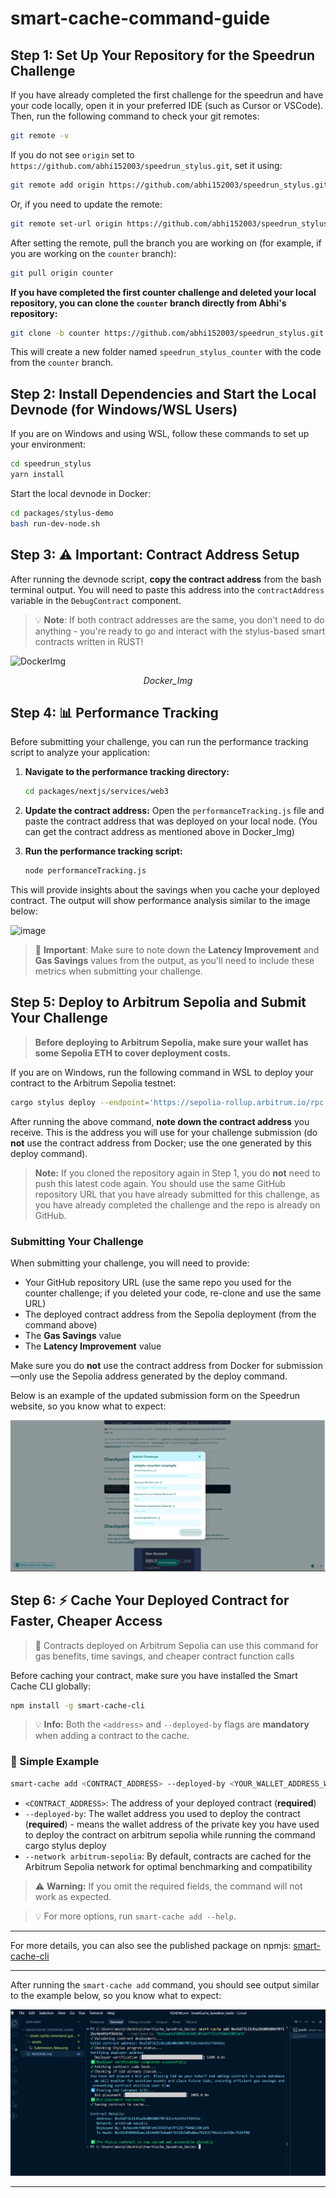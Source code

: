 # smart-cache-command-guide

## Step 1: Set Up Your Repository for the Speedrun Challenge

If you have already completed the first challenge for the speedrun and have your code locally, open it in your preferred IDE (such as Cursor or VSCode). Then, run the following command to check your git remotes:

```sh
git remote -v
```

If you do not see `origin` set to `https://github.com/abhi152003/speedrun_stylus.git`, set it using:

```sh
git remote add origin https://github.com/abhi152003/speedrun_stylus.git
```

Or, if you need to update the remote:

```sh
git remote set-url origin https://github.com/abhi152003/speedrun_stylus.git
```

After setting the remote, pull the branch you are working on (for example, if you are working on the `counter` branch):

```sh
git pull origin counter
```

**If you have completed the first counter challenge and deleted your local repository, you can clone the `counter` branch directly from Abhi's repository:**

```sh
git clone -b counter https://github.com/abhi152003/speedrun_stylus.git speedrun_stylus_counter
```

This will create a new folder named `speedrun_stylus_counter` with the code from the `counter` branch.

## Step 2: Install Dependencies and Start the Local Devnode (for Windows/WSL Users)

If you are on Windows and using WSL, follow these commands to set up your environment:

```sh
cd speedrun_stylus
yarn install
```

Start the local devnode in Docker:

```sh
cd packages/stylus-demo
bash run-dev-node.sh
```

## Step 3: ⚠️ Important: Contract Address Setup

After running the devnode script, **copy the contract address** from the bash terminal output. You will need to paste this address into the `contractAddress` variable in the `DebugContract` component.

> 💡 **Note**: If both contract addresses are the same, you don't need to do anything - you're ready to go and interact with the stylus-based smart contracts written in RUST!

![DockerImg](https://github.com/user-attachments/assets/04159bef-cc35-442f-b67a-5e8f7033db43)

<p align="center"><em>Docker_Img</em></p>

## Step 4: 📊 Performance Tracking

Before submitting your challenge, you can run the performance tracking script to analyze your application:

1. **Navigate to the performance tracking directory:**

   ```bash
   cd packages/nextjs/services/web3
   ```

2. **Update the contract address:**
   Open the `performanceTracking.js` file and paste the contract address that was deployed on your local node. (You can get the contract address as mentioned above in Docker_Img)

3. **Run the performance tracking script:**
   ```bash
   node performanceTracking.js
   ```

This will provide insights about the savings when you cache your deployed contract. The output will show performance analysis similar to the image below:

<!-- ![image](https://raw.githubusercontent.com/abhi152003/speedrun_stylus/refs/heads/counter/assets/performance.png) -->

![image](https://raw.githubusercontent.com/purvik6062/speedrun_stylus/refs/heads/counter/assets/performance.png)

> 📝 **Important**: Make sure to note down the **Latency Improvement** and **Gas Savings** values from the output, as you'll need to include these metrics when submitting your challenge.

## Step 5: Deploy to Arbitrum Sepolia and Submit Your Challenge

> **Before deploying to Arbitrum Sepolia, make sure your wallet has some Sepolia ETH to cover deployment costs.**

If you are on Windows, run the following command in WSL to deploy your contract to the Arbitrum Sepolia testnet:

```sh
cargo stylus deploy --endpoint='https://sepolia-rollup.arbitrum.io/rpc' --private-key="<YOUR_PRIVATE_KEY_WITH_0x_PREFIX>"
```

After running the above command, **note down the contract address** you receive. This is the address you will use for your challenge submission (do **not** use the contract address from Docker; use the one generated by this deploy command).

> **Note:** If you cloned the repository again in Step 1, you do **not** need to push this latest code again. You should use the same GitHub repository URL that you have already submitted for this challenge, as you have already completed the challenge and the repo is already on GitHub.

### Submitting Your Challenge
When submitting your challenge, you will need to provide:
- Your GitHub repository URL (use the same repo you used for the counter challenge; if you deleted your code, re-clone and use the same URL)
- The deployed contract address from the Sepolia deployment (from the command above)
- The **Gas Savings** value
- The **Latency Improvement** value

Make sure you do **not** use the contract address from Docker for submission—only use the Sepolia address generated by the deploy command.

Below is an example of the updated submission form on the Speedrun website, so you know what to expect:

![Submission Form Example](assets/Submission_New_Img.png)

## Step 6: ⚡️ Cache Your Deployed Contract for Faster, Cheaper Access

> 📖 Contracts deployed on Arbitrum Sepolia can use this command for gas benefits, time savings, and cheaper contract function calls

Before caching your contract, make sure you have installed the Smart Cache CLI globally:

```bash
npm install -g smart-cache-cli
```

> 💡 **Info:** Both the `<address>` and `--deployed-by` flags are **mandatory** when adding a contract to the cache.

### 📝 Simple Example

```bash
smart-cache add <CONTRACT_ADDRESS> --deployed-by <YOUR_WALLET_ADDRESS_WITH_WHOM_YOU_HAVE_DEPLOYED_CONTRACT>
```

- `<CONTRACT_ADDRESS>`: The address of your deployed contract (**required**)
- `--deployed-by`: The wallet address you used to deploy the contract (**required**) - means the wallet address of the private key you have used to deploy the contract on arbitrum sepolia while running the command cargo stylus deploy
- `--network arbitrum-sepolia`: By default, contracts are cached for the Arbitrum Sepolia network for optimal benchmarking and compatibility

> ⚠️ **Warning:** If you omit the required fields, the command will not work as expected.

> 💡 For more options, run `smart-cache add --help`.

---

For more details, you can also see the published package on npmjs: [smart-cache-cli](https://www.npmjs.com/package/smart-cache-cli)

---

After running the `smart-cache add` command, you should see output similar to the example below, so you know what to expect:

![Smart Cache Add Command Example](assets/Smart_Cache_Add_Command.png)

---